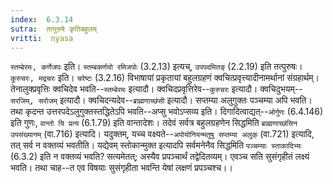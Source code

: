 ```yaml
---
index:  6.3.14
sutra:  तत्पुरुषे कृतिबहुलम्
vritti:  nyasa
---
```


`स्तम्बेरमः, कर्णेजपः` इति। `स्तम्बकर्णयो रमिजपोः` (3.2.13) इत्यच्, `उपपदमितङ्` (2.2.19) इति तत्पुरुषः।
`कुरुचरः, मद्रचरः` इति। `चरेष्टः` (3.2.16) विभाषायां प्रकृतायां बहुलग्रहणं क्वचित्प्रवृत्त्यादीनामर्थानां संग्रहार्थम्। तेनालुक्प्रवृत्तिः क्वचिदेव भवति--`स्तम्बेरमः` इत्यादौ। क्वचिदप्रवृत्तिरेव--`कुरुचरः` इत्यादौ। क्वचिदुभयम्--`सरजिम्, सरोजम्` इत्यादौ। क्वचिदन्यदेव--`ब्राह्मणाच्छंसी` इत्यादौ। सप्तम्या अलुगुक्तः पञ्चम्या अपि भवति। तथा कृदन्त उत्तरपदेऽलुगुक्तस्तद्धितेऽपि भवति--अप्सु भवोऽप्सव्य इति। दिगादित्वाद्यत्--`ओर्गुणः` (6.4.146) इति गुणः, `वान्तो यि प्रत्य` (6.1.79) इति वान्तादेशः।
तदेवं सर्वत्र बहुलग्रहणेन सिद्धमिति `ब्राह्मणाच्छंसिन उपसंख्यानम्` (वा.716) इत्यादि। यदुक्तम्, यच्च वक्ष्यते--`अपोयोनियन्मतुषु सप्तम्या अलुक्` (वा.721) इत्यादि, तत् सर्व न वक्तव्यं भवतीति। यद्येवम् स्तोकान्मुक्त इत्यादपि सर्वमनेनैव सिद्धमिति `पञ्चम्याः स्ताकादिभ्यः` (6.3.2) इति न वक्तव्यं भवति? सत्यमेतत्; अस्यैव प्रपञ्चार्थं तद्वेदितव्यम्। एवञ्च सति सुसंगृहीतं लक्ष्यं भवति। तथा चाह--त एव विषयाः सुसंगृहीता भवन्ति येषां लक्षणं प्रपञ्चश्च।।

